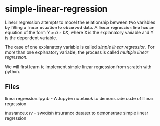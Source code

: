 # simple-linear-regression

Linear regression attempts to model the relationship between two variables by fitting a linear equation to observed data. A linear regression line has an equation of the form *Y = a + bX*, where X is the explanatory variable and Y is the dependent variable.

The case of one explanatory variable is called *simple linear regression.*
For more than one explanatory variable, the process is called *multiple linear regression.*

We will first learn to implement simple linear regression from scratch with python.

## Files
linearregression.ipynb - A Jupyter notebook to demonstrate code of linear regression

inusrance.csv -  swedish insurance dataset to demonstrate simple linear regression

